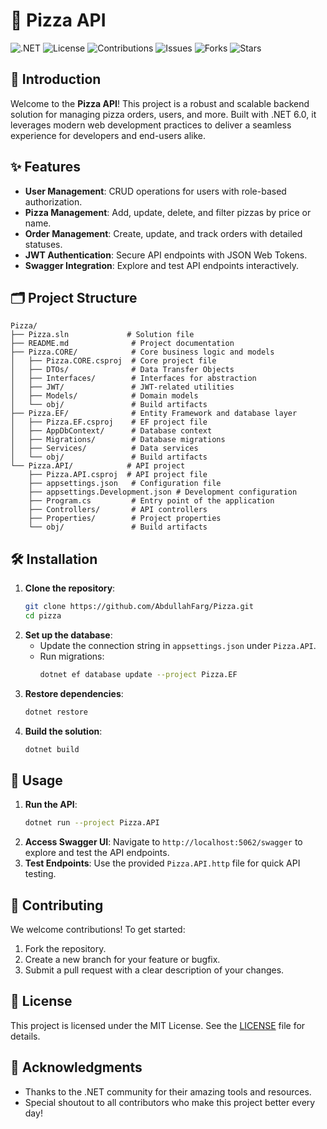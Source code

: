 # 🍕 Pizza API

![.NET](https://img.shields.io/badge/.NET-6.0-blue) ![License](https://img.shields.io/badge/license-MIT-green) ![Contributions](https://img.shields.io/badge/contributions-welcome-orange) ![Issues](https://img.shields.io/github/issues/AbdullahFarg/pizza) ![Forks](https://img.shields.io/github/forks/AbdullahFarg/pizza) ![Stars](https://img.shields.io/github/stars/AbdullahFarg/pizza)

## 📖 Introduction
Welcome to the **Pizza API**! This project is a robust and scalable backend solution for managing pizza orders, users, and more. Built with .NET 6.0, it leverages modern web development practices to deliver a seamless experience for developers and end-users alike.

## ✨ Features
- **User Management**: CRUD operations for users with role-based authorization.
- **Pizza Management**: Add, update, delete, and filter pizzas by price or name.
- **Order Management**: Create, update, and track orders with detailed statuses.
- **JWT Authentication**: Secure API endpoints with JSON Web Tokens.
- **Swagger Integration**: Explore and test API endpoints interactively.

## 🗂️ Project Structure
```
Pizza/
├── Pizza.sln             # Solution file
├── README.md              # Project documentation
├── Pizza.CORE/            # Core business logic and models
│   ├── Pizza.CORE.csproj  # Core project file
│   ├── DTOs/              # Data Transfer Objects
│   ├── Interfaces/        # Interfaces for abstraction
│   ├── JWT/               # JWT-related utilities
│   ├── Models/            # Domain models
│   └── obj/               # Build artifacts
├── Pizza.EF/              # Entity Framework and database layer
│   ├── Pizza.EF.csproj    # EF project file
│   ├── AppDbContext/      # Database context
│   ├── Migrations/        # Database migrations
│   ├── Services/          # Data services
│   └── obj/               # Build artifacts
└── Pizza.API/            # API project
    ├── Pizza.API.csproj  # API project file
    ├── appsettings.json   # Configuration file
    ├── appsettings.Development.json # Development configuration
    ├── Program.cs         # Entry point of the application
    ├── Controllers/       # API controllers
    ├── Properties/        # Project properties
    └── obj/               # Build artifacts
```

## 🛠️ Installation
1. **Clone the repository**:
   ```bash
   git clone https://github.com/AbdullahFarg/Pizza.git
   cd pizza
   ```
2. **Set up the database**:
   - Update the connection string in `appsettings.json` under `Pizza.API`.
   - Run migrations:
     ```bash
     dotnet ef database update --project Pizza.EF
     ```
3. **Restore dependencies**:
   ```bash
   dotnet restore
   ```
4. **Build the solution**:
   ```bash
   dotnet build
   ```

## 🚀 Usage
1. **Run the API**:
   ```bash
   dotnet run --project Pizza.API
   ```
2. **Access Swagger UI**:
   Navigate to `http://localhost:5062/swagger` to explore and test the API endpoints.
3. **Test Endpoints**:
   Use the provided `Pizza.API.http` file for quick API testing.

## 🤝 Contributing
We welcome contributions! To get started:
1. Fork the repository.
2. Create a new branch for your feature or bugfix.
3. Submit a pull request with a clear description of your changes.

## 📜 License
This project is licensed under the MIT License. See the [LICENSE](LICENSE) file for details.

## 🙏 Acknowledgments
- Thanks to the .NET community for their amazing tools and resources.
- Special shoutout to all contributors who make this project better every day!

